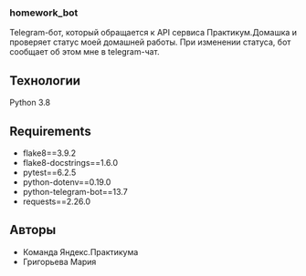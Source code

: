 ### homework_bot
Telegram-бот, который обращается к API сервиса Практикум.Домашка и проверяет статус моей домашней работы. При изменении статуса, бот сообщает об этом мне в telegram-чат.

## Технологии

Python 3.8

## Requirements

- flake8==3.9.2
- flake8-docstrings==1.6.0
- pytest==6.2.5
- python-dotenv==0.19.0
- python-telegram-bot==13.7
- requests==2.26.0

## Авторы

- Команда Яндекс.Практикума
- Григорьева Мария